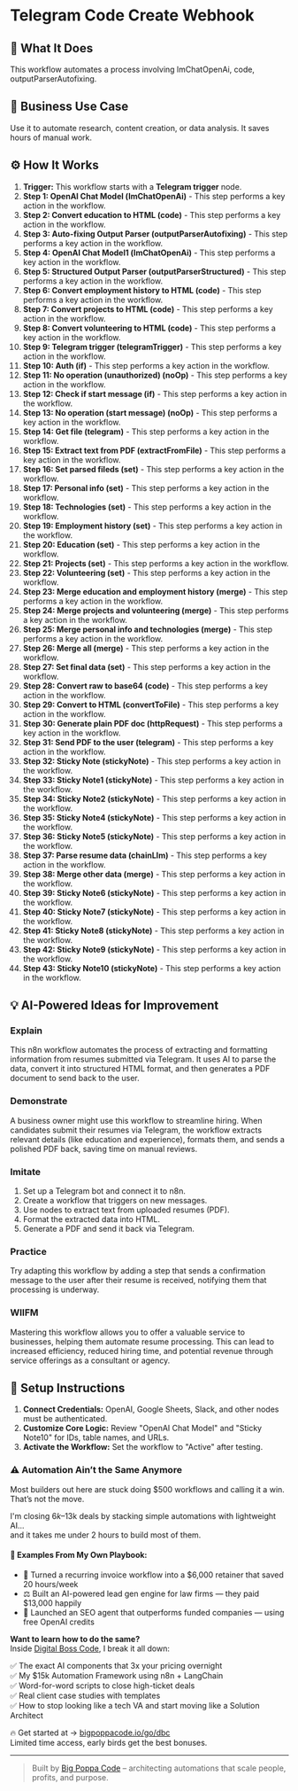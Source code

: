 # Telegram Code Create Webhook

## 🚀 What It Does
This workflow automates a process involving lmChatOpenAi, code, outputParserAutofixing.

## 💼 Business Use Case
Use it to automate research, content creation, or data analysis. It saves hours of manual work.

## ⚙️ How It Works
1.  **Trigger:** This workflow starts with a **Telegram trigger** node.
2. **Step 1: OpenAI Chat Model (lmChatOpenAi)** - This step performs a key action in the workflow.
3. **Step 2: Convert education to HTML (code)** - This step performs a key action in the workflow.
4. **Step 3: Auto-fixing Output Parser (outputParserAutofixing)** - This step performs a key action in the workflow.
5. **Step 4: OpenAI Chat Model1 (lmChatOpenAi)** - This step performs a key action in the workflow.
6. **Step 5: Structured Output Parser (outputParserStructured)** - This step performs a key action in the workflow.
7. **Step 6: Convert employment history to HTML (code)** - This step performs a key action in the workflow.
8. **Step 7: Convert projects to HTML (code)** - This step performs a key action in the workflow.
9. **Step 8: Convert volunteering to HTML (code)** - This step performs a key action in the workflow.
10. **Step 9: Telegram trigger (telegramTrigger)** - This step performs a key action in the workflow.
11. **Step 10: Auth (if)** - This step performs a key action in the workflow.
12. **Step 11: No operation (unauthorized) (noOp)** - This step performs a key action in the workflow.
13. **Step 12: Check if start message (if)** - This step performs a key action in the workflow.
14. **Step 13: No operation (start message) (noOp)** - This step performs a key action in the workflow.
15. **Step 14: Get file (telegram)** - This step performs a key action in the workflow.
16. **Step 15: Extract text from PDF (extractFromFile)** - This step performs a key action in the workflow.
17. **Step 16: Set parsed fileds (set)** - This step performs a key action in the workflow.
18. **Step 17: Personal info (set)** - This step performs a key action in the workflow.
19. **Step 18: Technologies (set)** - This step performs a key action in the workflow.
20. **Step 19: Employment history (set)** - This step performs a key action in the workflow.
21. **Step 20: Education (set)** - This step performs a key action in the workflow.
22. **Step 21: Projects (set)** - This step performs a key action in the workflow.
23. **Step 22: Volunteering (set)** - This step performs a key action in the workflow.
24. **Step 23: Merge education and employment history (merge)** - This step performs a key action in the workflow.
25. **Step 24: Merge projects and volunteering (merge)** - This step performs a key action in the workflow.
26. **Step 25: Merge personal info and technologies (merge)** - This step performs a key action in the workflow.
27. **Step 26: Merge all (merge)** - This step performs a key action in the workflow.
28. **Step 27: Set final data (set)** - This step performs a key action in the workflow.
29. **Step 28: Convert raw to base64 (code)** - This step performs a key action in the workflow.
30. **Step 29: Convert to HTML (convertToFile)** - This step performs a key action in the workflow.
31. **Step 30: Generate plain PDF doc (httpRequest)** - This step performs a key action in the workflow.
32. **Step 31: Send PDF to the user (telegram)** - This step performs a key action in the workflow.
33. **Step 32: Sticky Note (stickyNote)** - This step performs a key action in the workflow.
34. **Step 33: Sticky Note1 (stickyNote)** - This step performs a key action in the workflow.
35. **Step 34: Sticky Note2 (stickyNote)** - This step performs a key action in the workflow.
36. **Step 35: Sticky Note4 (stickyNote)** - This step performs a key action in the workflow.
37. **Step 36: Sticky Note5 (stickyNote)** - This step performs a key action in the workflow.
38. **Step 37: Parse resume data (chainLlm)** - This step performs a key action in the workflow.
39. **Step 38: Merge other data (merge)** - This step performs a key action in the workflow.
40. **Step 39: Sticky Note6 (stickyNote)** - This step performs a key action in the workflow.
41. **Step 40: Sticky Note7 (stickyNote)** - This step performs a key action in the workflow.
42. **Step 41: Sticky Note8 (stickyNote)** - This step performs a key action in the workflow.
43. **Step 42: Sticky Note9 (stickyNote)** - This step performs a key action in the workflow.
44. **Step 43: Sticky Note10 (stickyNote)** - This step performs a key action in the workflow.

## 💡 AI-Powered Ideas for Improvement
### Explain
This n8n workflow automates the process of extracting and formatting information from resumes submitted via Telegram. It uses AI to parse the data, convert it into structured HTML format, and then generates a PDF document to send back to the user.

### Demonstrate
A business owner might use this workflow to streamline hiring. When candidates submit their resumes via Telegram, the workflow extracts relevant details (like education and experience), formats them, and sends a polished PDF back, saving time on manual reviews.

### Imitate
1. Set up a Telegram bot and connect it to n8n.
2. Create a workflow that triggers on new messages.
3. Use nodes to extract text from uploaded resumes (PDF).
4. Format the extracted data into HTML.
5. Generate a PDF and send it back via Telegram.

### Practice
Try adapting this workflow by adding a step that sends a confirmation message to the user after their resume is received, notifying them that processing is underway.

### WIIFM
Mastering this workflow allows you to offer a valuable service to businesses, helping them automate resume processing. This can lead to increased efficiency, reduced hiring time, and potential revenue through service offerings as a consultant or agency.

## 🔧 Setup Instructions
1. **Connect Credentials:** OpenAI, Google Sheets, Slack, and other nodes must be authenticated.
2. **Customize Core Logic:** Review "OpenAI Chat Model" and "Sticky Note10" for IDs, table names, and URLs.
3. **Activate the Workflow:** Set the workflow to "Active" after testing.

### ⚠️ Automation Ain’t the Same Anymore

Most builders out here are stuck doing $500 workflows and calling it a win.  
That’s not the move.  

I'm closing $6k–$13k deals by stacking simple automations with lightweight AI...  
and it takes me under 2 hours to build most of them.

#### 🧠 Examples From My Own Playbook:
- 🔁 Turned a recurring invoice workflow into a $6,000 retainer that saved 20 hours/week  
- ⚖️ Built an AI-powered lead gen engine for law firms — they paid $13,000 happily  
- 🚀 Launched an SEO agent that outperforms funded companies — using free OpenAI credits  

**Want to learn how to do the same?**  
Inside [Digital Boss Code](https://bigpoppacode.io/go/dbc), I break it all down:

✅ The exact AI components that 3x your pricing overnight  
✅ My $15k Automation Framework using n8n + LangChain  
✅ Word-for-word scripts to close high-ticket deals  
✅ Real client case studies with templates  
✅ How to stop looking like a tech VA and start moving like a Solution Architect  

🔥 Get started at → [bigpoppacode.io/go/dbc](https://bigpoppacode.io/go/dbc)  
Limited time access, early birds get the best bonuses.

---
> Built by [Big Poppa Code](https://bigpoppacode.io) – architecting automations that scale people, profits, and purpose.
